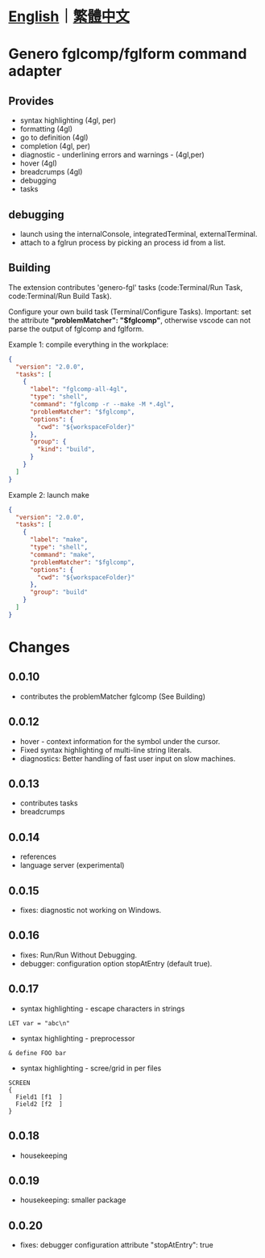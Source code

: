 # [English](README.md)｜[繁體中文](README_ZH.md)
# Genero fglcomp/fglform command adapter

## Provides

* syntax highlighting (4gl, per)
* formatting (4gl)
* go to definition (4gl)
* completion (4gl, per)
* diagnostic - underlining errors and warnings - (4gl,per)
* hover (4gl)
* breadcrumps (4gl)
* debugging
* tasks

## debugging

* launch using the internalConsole, integratedTerminal, externalTerminal.
* attach to a fglrun process by picking an process id from a list.

## Building

The extension contributes 'genero-fgl' tasks (code:Terminal/Run Task, code:Terminal/Run Build Task).

Configure your own build task (Terminal/Configure Tasks).
Important: set the attribute **"problemMatcher": "$fglcomp"**, otherwise
vscode can not parse the output of fglcomp and fglform.

Example 1: compile everything in the workplace:

```json
{
  "version": "2.0.0",
  "tasks": [
    {
      "label": "fglcomp-all-4gl",
      "type": "shell",
      "command": "fglcomp -r --make -M *.4gl",
      "problemMatcher": "$fglcomp",
      "options": {
        "cwd": "${workspaceFolder}"
      },
      "group": {
        "kind": "build",
      }
    }
  ]
}
```

Example 2: launch make

```json
{
  "version": "2.0.0",
  "tasks": [
    {
      "label": "make",
      "type": "shell",
      "command": "make",
      "problemMatcher": "$fglcomp",
      "options": {
        "cwd": "${workspaceFolder}"
      },
      "group": "build"
    }
  ]
}
```

# Changes
## 0.0.10
* contributes the problemMatcher fglcomp (See Building)
## 0.0.12
* hover - context information for the symbol under the cursor.
* Fixed syntax highlighting of multi-line string literals.
* diagnostics: Better handling of fast user input on slow machines.
## 0.0.13
* contributes tasks
* breadcrumps
## 0.0.14
* references
* language server (experimental)
## 0.0.15
* fixes: diagnostic not working on Windows.
## 0.0.16
* fixes: Run/Run Without Debugging.
* debugger: configuration option stopAtEntry (default true).

## 0.0.17

* syntax highlighting - escape characters in strings
```4gl
LET var = "abc\n"
```
* syntax highlighting - preprocessor
```4gl
& define FOO bar
```
* syntax highlighting - scree/grid in per files
```per
SCREEN
{
  Field1 [f1  ]
  Field2 [f2  ]
}
```
## 0.0.18
* housekeeping

## 0.0.19
* housekeeping: smaller package

## 0.0.20
* fixes: debugger configuration attribute "stopAtEntry": true

